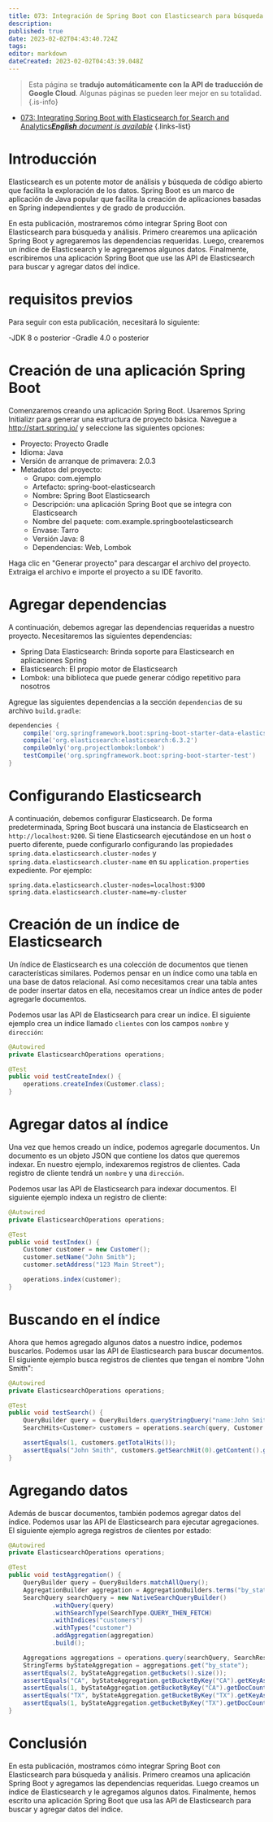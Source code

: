 ```yaml
---
title: 073: Integración de Spring Boot con Elasticsearch para búsqueda y análisis
description: 
published: true
date: 2023-02-02T04:43:40.724Z
tags: 
editor: markdown
dateCreated: 2023-02-02T04:43:39.048Z
---
```


> Esta página se **tradujo automáticamente con la API de traducción de Google Cloud**.
Algunas páginas se pueden leer mejor en su totalidad.{.is-info}



- [073: Integrating Spring Boot with Elasticsearch for Search and Analytics***English** document is available*](/en/Knowledge-base/Spring-Boot/Learning/073-integrating-spring-boot-with-elasticsearch-for-search-and-analytics)
{.links-list}


# Introducción

Elasticsearch es un potente motor de análisis y búsqueda de código abierto que facilita la exploración de los datos. Spring Boot es un marco de aplicación de Java popular que facilita la creación de aplicaciones basadas en Spring independientes y de grado de producción.

En esta publicación, mostraremos cómo integrar Spring Boot con Elasticsearch para búsqueda y análisis. Primero crearemos una aplicación Spring Boot y agregaremos las dependencias requeridas. Luego, crearemos un índice de Elasticsearch y le agregaremos algunos datos. Finalmente, escribiremos una aplicación Spring Boot que use las API de Elasticsearch para buscar y agregar datos del índice.

# requisitos previos

Para seguir con esta publicación, necesitará lo siguiente:

-JDK 8 o posterior
-Gradle 4.0 o posterior

# Creación de una aplicación Spring Boot

Comenzaremos creando una aplicación Spring Boot. Usaremos Spring Initializr para generar una estructura de proyecto básica. Navegue a http://start.spring.io/ y seleccione las siguientes opciones:

- Proyecto: Proyecto Gradle
- Idioma: Java
- Versión de arranque de primavera: 2.0.3
- Metadatos del proyecto:
  - Grupo: com.ejemplo
  - Artefacto: spring-boot-elasticsearch
  - Nombre: Spring Boot Elasticsearch
  - Descripción: una aplicación Spring Boot que se integra con Elasticsearch
  - Nombre del paquete: com.example.springbootelasticsearch
  - Envase: Tarro
  - Versión Java: 8
  - Dependencias: Web, Lombok

Haga clic en "Generar proyecto" para descargar el archivo del proyecto. Extraiga el archivo e importe el proyecto a su IDE favorito.

# Agregar dependencias

A continuación, debemos agregar las dependencias requeridas a nuestro proyecto. Necesitaremos las siguientes dependencias:

- Spring Data Elasticsearch: Brinda soporte para Elasticsearch en aplicaciones Spring
- Elasticsearch: El propio motor de Elasticsearch
- Lombok: una biblioteca que puede generar código repetitivo para nosotros

Agregue las siguientes dependencias a la sección `dependencias` de su archivo `build.gradle`:

```groovy
dependencies {
    compile('org.springframework.boot:spring-boot-starter-data-elasticsearch')
    compile('org.elasticsearch:elasticsearch:6.3.2')
    compileOnly('org.projectlombok:lombok')
    testCompile('org.springframework.boot:spring-boot-starter-test')
}
```

# Configurando Elasticsearch

A continuación, debemos configurar Elasticsearch. De forma predeterminada, Spring Boot buscará una instancia de Elasticsearch en `http://localhost:9200`. Si tiene Elasticsearch ejecutándose en un host o puerto diferente, puede configurarlo configurando las propiedades `spring.data.elasticsearch.cluster-nodes` y `spring.data.elasticsearch.cluster-name` en su `application.properties` expediente. Por ejemplo:

```properties
spring.data.elasticsearch.cluster-nodes=localhost:9300
spring.data.elasticsearch.cluster-name=my-cluster
```

# Creación de un índice de Elasticsearch

Un índice de Elasticsearch es una colección de documentos que tienen características similares. Podemos pensar en un índice como una tabla en una base de datos relacional. Así como necesitamos crear una tabla antes de poder insertar datos en ella, necesitamos crear un índice antes de poder agregarle documentos.

Podemos usar las API de Elasticsearch para crear un índice. El siguiente ejemplo crea un índice llamado `clientes` con los campos `nombre` y `dirección`:

```java
@Autowired
private ElasticsearchOperations operations;

@Test
public void testCreateIndex() {
    operations.createIndex(Customer.class);
}
```

# Agregar datos al índice

Una vez que hemos creado un índice, podemos agregarle documentos. Un documento es un objeto JSON que contiene los datos que queremos indexar. En nuestro ejemplo, indexaremos registros de clientes. Cada registro de cliente tendrá un `nombre` y una `dirección`.

Podemos usar las API de Elasticsearch para indexar documentos. El siguiente ejemplo indexa un registro de cliente:

```java
@Autowired
private ElasticsearchOperations operations;

@Test
public void testIndex() {
    Customer customer = new Customer();
    customer.setName("John Smith");
    customer.setAddress("123 Main Street");

    operations.index(customer);
}
```

# Buscando en el índice

Ahora que hemos agregado algunos datos a nuestro índice, podemos buscarlos. Podemos usar las API de Elasticsearch para buscar documentos. El siguiente ejemplo busca registros de clientes que tengan el nombre "John Smith":

```java
@Autowired
private ElasticsearchOperations operations;

@Test
public void testSearch() {
    QueryBuilder query = QueryBuilders.queryStringQuery("name:John Smith");
    SearchHits<Customer> customers = operations.search(query, Customer.class);

    assertEquals(1, customers.getTotalHits());
    assertEquals("John Smith", customers.getSearchHit(0).getContent().getName());
}
```

# Agregando datos

Además de buscar documentos, también podemos agregar datos del índice. Podemos usar las API de Elasticsearch para ejecutar agregaciones. El siguiente ejemplo agrega registros de clientes por estado:

```java
@Autowired
private ElasticsearchOperations operations;

@Test
public void testAggregation() {
    QueryBuilder query = QueryBuilders.matchAllQuery();
    AggregationBuilder aggregation = AggregationBuilders.terms("by_state").field("address.state");
    SearchQuery searchQuery = new NativeSearchQueryBuilder()
            .withQuery(query)
            .withSearchType(SearchType.QUERY_THEN_FETCH)
            .withIndices("customers")
            .withTypes("customer")
            .addAggregation(aggregation)
            .build();

    Aggregations aggregations = operations.query(searchQuery, SearchResponse::getAggregations);
    StringTerms byStateAggregation = aggregations.get("by_state");
    assertEquals(2, byStateAggregation.getBuckets().size());
    assertEquals("CA", byStateAggregation.getBucketByKey("CA").getKeyAsString());
    assertEquals(1, byStateAggregation.getBucketByKey("CA").getDocCount());
    assertEquals("TX", byStateAggregation.getBucketByKey("TX").getKeyAsString());
    assertEquals(1, byStateAggregation.getBucketByKey("TX").getDocCount());
}
```

# Conclusión

En esta publicación, mostramos cómo integrar Spring Boot con Elasticsearch para búsqueda y análisis. Primero creamos una aplicación Spring Boot y agregamos las dependencias requeridas. Luego creamos un índice de Elasticsearch y le agregamos algunos datos. Finalmente, hemos escrito una aplicación Spring Boot que usa las API de Elasticsearch para buscar y agregar datos del índice.